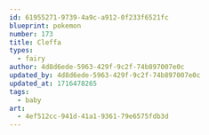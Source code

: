 ```yaml
---
id: 61955271-9739-4a9c-a912-0f233f6521fc
blueprint: pokemon
number: 173
title: Cleffa
types:
  - fairy
author: 4d8d6ede-5963-429f-9c2f-74b897007e0c
updated_by: 4d8d6ede-5963-429f-9c2f-74b897007e0c
updated_at: 1716478265
tags:
  - baby
art:
  - 4ef512cc-941d-41a1-9361-79e6575fdb3d
---
```

